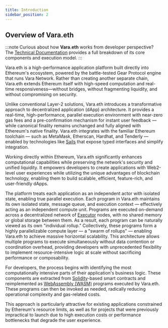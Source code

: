 ```yaml
---
title: Introduction
sidebar_position: 2
---
```


## Overview of Vara.eth

:::note
Curious about how **Vara.eth** works from developer perspective?  
The [Technical Documentation](/gear.exe-technical-0.1.pdf) provides a full breakdown of its core components and execution model.
:::

Vara.eth is a high-performance application platform built directly into Ethereum's ecosystem, powered by the battle-tested Gear Protocol engine that runs Vara Network. Rather than creating another separate chain, Vara.eth extends Ethereum itself with high-speed computation and real-time responsiveness—without bridges, without fragmenting liquidity, and without compromising on security.

Unlike conventional Layer-2 solutions, Vara.eth introduces a transformative approach to decentralized application (dApp) architecture. It provides a real-time, high-performance, parallel execution environment with near-zero gas fees and a pre-confirmation mechanism for instant user feedback — while canonical finality remains unchanged and fully aligned with Ethereum's native finality. Vara.eth integrates with the familiar Ethereum toolchain — such as MetaMask, Etherscan, Hardhat, and Tenderly — enabled by technologies like [Sails](https://github.com/gear-tech/sails) that expose typed interfaces and simplify integration.

Working directly within Ethereum, Vara.eth significantly enhances computational capabilities while preserving the network's security and unified liquidity. It empowers developers to create applications with Web2-level user experiences while utilizing the unique advantages of blockchain technology, enabling them to build scalable, efficient, feature-rich, and user-friendly dApps.

The platform treats each application as an independent actor with isolated state, enabling true parallel execution. Each program in Vara.eth maintains its own isolated state, message queue, and execution context — effectively acting as an independent compute unit. Programs are executed on-demand across a decentralized network of [Executor](/docs/glossary.md#executor) nodes, with no shared memory or global storage between them. As a result, each program can be naturally viewed as its own "individual rollup." Collectively, these programs form a highly parallelizable compute layer — a "swarm of rollups" — enabling Vara.eth to achieve massive horizontal scalability. This architecture allows multiple programs to execute simultaneously without data contention or coordination overhead, providing developers with unprecedented flexibility to implement resource-intensive logic at scale without sacrificing performance or composability.

For developers, the process begins with identifying the most computationally intensive parts of their application's business logic. These components are extracted from [Solidity](/docs/glossary.md#solidity)-based smart contracts and reimplemented as [WebAssembly (WASM)](/docs/glossary.md#wasm-webassembly) programs executed by Vara.eth. These programs can then be invoked as needed, radically reducing operational complexity and gas-related costs.

This approach is particularly attractive for existing applications constrained by Ethereum's resource limits, as well as for projects that were previously impractical to launch due to high execution costs or performance bottlenecks that degrade the user experience.
